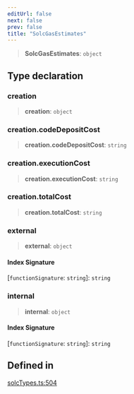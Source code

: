 ```yaml
---
editUrl: false
next: false
prev: false
title: "SolcGasEstimates"
---
```


> **SolcGasEstimates**: `object`

## Type declaration

### creation

> **creation**: `object`

### creation.codeDepositCost

> **creation.codeDepositCost**: `string`

### creation.executionCost

> **creation.executionCost**: `string`

### creation.totalCost

> **creation.totalCost**: `string`

### external

> **external**: `object`

#### Index Signature

 \[`functionSignature`: `string`\]: `string`

### internal

> **internal**: `object`

#### Index Signature

 \[`functionSignature`: `string`\]: `string`

## Defined in

[solcTypes.ts:504](https://github.com/qbzzt/tevm-monorepo/blob/main/bundler-packages/solc/src/solcTypes.ts#L504)
